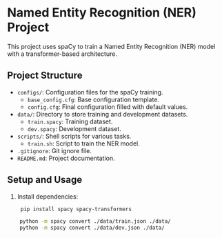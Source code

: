 # Named Entity Recognition (NER) Project

This project uses spaCy to train a Named Entity Recognition (NER) model with a transformer-based architecture.

## Project Structure

- `configs/`: Configuration files for the spaCy training.
  - `base_config.cfg`: Base configuration template.
  - `config.cfg`: Final configuration filled with default values.
- `data/`: Directory to store training and development datasets.
  - `train.spacy`: Training dataset.
  - `dev.spacy`: Development dataset.
- `scripts/`: Shell scripts for various tasks.
  - `train.sh`: Script to train the NER model.
- `.gitignore`: Git ignore file.
- `README.md`: Project documentation.

## Setup and Usage

1. Install dependencies:
   ```sh
    pip install spacy spacy-transformers

```sh
    python -m spacy convert ./data/train.json ./data/
    python -m spacy convert ./data/dev.json ./data/

